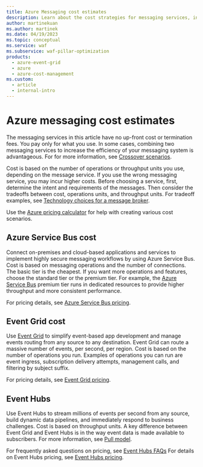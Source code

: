 ```yaml
---
title: Azure Messaging cost estimates
description: Learn about the cost strategies for messaging services, including Service Bus cost, Event Grid cost, and Event Hubs.
author: martinekuan
ms.author: martinek
ms.date: 04/19/2023
ms.topic: conceptual
ms.service: waf
ms.subservice: waf-pillar-optimization
products:
  - azure-event-grid
  - azure
  - azure-cost-management
ms.custom:
  - article
  - internal-intro
---
```


# Azure messaging cost estimates

The messaging services in this article have no up-front cost or termination fees. You pay only for what you use. In some cases, combining two messaging services to increase the efficiency of your messaging system is advantageous. For for more information, see [Crossover scenarios](/azure/architecture/guide/technology-choices/messaging#crossover-scenarios).

Cost is based on the number of operations or throughput units you use, depending on the message service. If you use the wrong messaging service, you may incur higher costs. Before choosing a service, first, determine the intent and requirements of the messages. Then consider the tradeoffs between cost, operations units, and throughput units. For tradeoff examples, see [Technology choices for a message broker](/azure/architecture/guide/technology-choices/messaging#technology-choices-for-a-message-broker).

Use the [Azure pricing calculator](https://azure.microsoft.com/pricing/calculator/) for help with creating various cost scenarios.

## Azure Service Bus cost

Connect on-premises and cloud-based applications and services to implement highly secure messaging workflows by using Azure Service Bus. Cost is based on messaging operations and the number of connections. The basic tier is the cheapest. If you want more operations and features, choose the standard tier or the premium tier. For example, the [Azure Service Bus](/azure/architecture/reference-architectures/enterprise-integration/queues-events#service-bus) premium tier runs in dedicated resources to provide higher throughput and more consistent performance.

For pricing details, see [Azure Service Bus pricing](https://azure.microsoft.com/pricing/details/service-bus/).

## Event Grid cost

Use [Event Grid](/azure/architecture/reference-architectures/serverless/cloud-automation#event-grid) to simplify event-based app development and manage events routing from any source to any destination. Event Grid can route a massive number of events, per second, per region. Cost is based on the number of operations you run. Examples of operations you can run are event ingress, subscription delivery attempts, management calls, and filtering by subject suffix.

For pricing details, see [Event Grid pricing](https://azure.microsoft.com/pricing/details/event-grid/).

## Event Hubs

Use Event Hubs to stream millions of events per second from any source, build dynamic data pipelines, and immediately respond to business challenges. Cost is based on throughput units. A key difference between Event Grid and Event Hubs is in the way event data is made available to subscribers. For more information, see [Pull model](/azure/architecture/guide/technology-choices/messaging#pull-model-1).

For frequently asked questions on pricing, see [Event Hubs FAQs](/azure/event-hubs/event-hubs-faq#pricing)
For details on Event Hubs pricing, see [Event Hubs pricing](https://azure.microsoft.com/pricing/details/event-hubs/).
